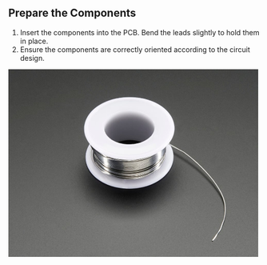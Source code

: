 ## Prepare the Components

1. Insert the components into the PCB. Bend the leads slightly to hold them in place.
2. Ensure the components are correctly oriented according to the circuit design.

<img src="lead.jpg" alt="Image description" width="500"/>


